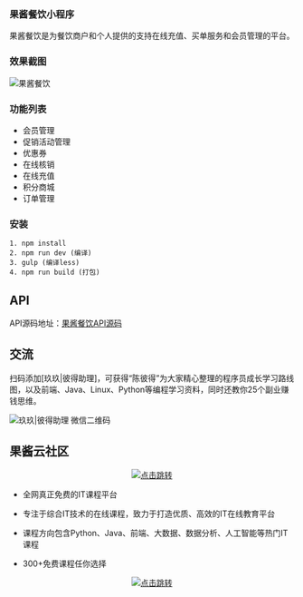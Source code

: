 ### 果酱餐饮小程序

果酱餐饮是为餐饮商户和个人提供的支持在线充值、买单服务和会员管理的平台。

### 效果截图

![果酱餐饮](https://cdn.guojiang.club/catering.jpg)

### 功能列表

- 会员管理
- 促销活动管理
- 优惠券
- 在线核销
- 在线充值
- 积分商城
- 订单管理

### 安装

```shell
1. npm install 
2. npm run dev (编译)
3. gulp (编译less)
4. npm run build (打包)
```

## API

API源码地址：[果酱餐饮API源码](https://github.com/guojiangclub/catering.api)

## 交流

扫码添加[玖玖|彼得助理]，可获得“陈彼得”为大家精心整理的程序员成长学习路线图，以及前端、Java、Linux、Python等编程学习资料，同时还教你25个副业赚钱思维。

![玖玖|彼得助理 微信二维码](https://cdn.guojiang.club/xiaojunjunqyewx2.jpg)

## 果酱云社区

<p align="center">
  <a href="https://guojiang.club/" target="_blank">
    <img src="https://cdn.guojiang.club/image/2022/02/16/wu_1fs0jbco2182g280l1vagm7be6.png" alt="点击跳转"/>
  </a>
</p>



- 全网真正免费的IT课程平台

- 专注于综合IT技术的在线课程，致力于打造优质、高效的IT在线教育平台

- 课程方向包含Python、Java、前端、大数据、数据分析、人工智能等热门IT课程

- 300+免费课程任你选择



<p align="center">
  <a href="https://guojiang.club/" target="_blank">
    <img src="https://cdn.guojiang.club/image/2022/02/16/wu_1fs0l82ae1pq11e431j6n17js1vq76.png" alt="点击跳转"/>
  </a>
</p>